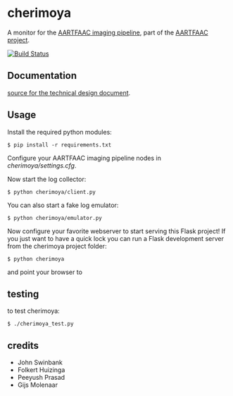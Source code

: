 cherimoya
=========

A monitor for the [AARTFAAC imaging pipeline](https://github.com/aartfaac/imaging),
part of the [AARTFAAC project](http://www.aartfaac.org/).

[![Build Status](https://travis-ci.org/gijzelaerr/cherimoya.png)](https://travis-ci.org/gijzelaerr/cherimoya)

Documentation
-------------

[source for the technical design document](https://github.com/aartfaac/docs/tree/master/reports/imaging/monitoring).


Usage
-----

Install the required python modules:

```Shell
$ pip install -r requirements.txt
```

Configure your AARTFAAC imaging pipeline nodes in *cherimoya/settings.cfg*.

Now start the log collector:
```Shell
$ python cherimoya/client.py
```

You can also start a fake log emulator:
```Shell
$ python cherimoya/emulator.py
```

Now configure your favorite webserver to start serving this Flask project!
If you just want to have a quick lock you can run a Flask development server
from the cherimoya project folder:

```Shell
$ python cherimoya
```

and point your browser to [](http://127.0.0.1:5000/)

testing
-------

to test cherimoya:

```Shell
$ ./cherimoya_test.py
```

credits
-------

 * John Swinbank
 * Folkert Huizinga
 * Peeyush Prasad
 * Gijs Molenaar

